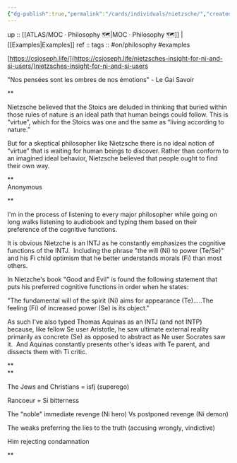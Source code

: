 ```yaml
---
{"dg-publish":true,"permalink":"/cards/individuals/nietzsche/","created":"2022-12-23T06:16:00.196+01:00","updated":"2023-04-08T01:12:04.692+02:00"}
---
```


up :: [[ATLAS/MOC · Philosophy 🗺️\|MOC · Philosophy 🗺️]] | [[Examples\|Examples]]
ref :: 
tags :: #on/philosophy #examples 

[https://csjoseph.life/](https://csjoseph.life/nietzsches-insight-for-ni-and-si-users/)nietzsches-insight-for-ni-and-si-users

  
"Nos pensées sont les ombres de nos émotions" - Le Gai Savoir 
 
**

Nietzsche believed that the Stoics are deluded in thinking that buried within those rules of nature is an ideal path that human beings could follow. This is “virtue”, which for the Stoics was one and the same as “living according to nature.”

But for a skeptical philosopher like Nietzsche there is no ideal notion of “virtue” that is waiting for human beings to discover. Rather than conform to an imagined ideal behavior, Nietzsche believed that people ought to find their own way.

**  
Anonymous

**

I'm in the process of listening to every major philosopher while going on long walks listening to audiobook and typing them based on their preference of the cognitive functions.

  

It is obvious Nietzche is an INTJ as he constantly emphasizes the cognitive functions of the INTJ.  Including the phrase "the will (Ni) to power (Te/Se)" and his Fi child optimism that he better understands morals (Fi) than most others. 

  

In Nietzche's book "Good and Evil" is found the following statement that puts his preferred cognitive functions in order when he states:

  

"The fundamental will of the spirit (Ni) aims for appearance (Te).....The feeling (Fi) of increased power (Se) is its object."

  

As such I've also typed Thomas Aquinas as an INTJ (and not INTP) because, like fellow Se user Aristotle, he saw ultimate external reality primarily as concrete (Se) as opposed to abstract as Ne user Socrates saw it.  And Aquinas constantly presents other's ideas with Te parent, and dissects them with Ti critic.

**  
**

The Jews and Christians = isfj (superego)

Rancoeur = Si bitterness

The "noble" immediate revenge (Ni hero) Vs postponed revenge (Ni demon)

The weaks preferring the lies to the truth (accusing wrongly, vindictive)

Him rejecting condamnation

**